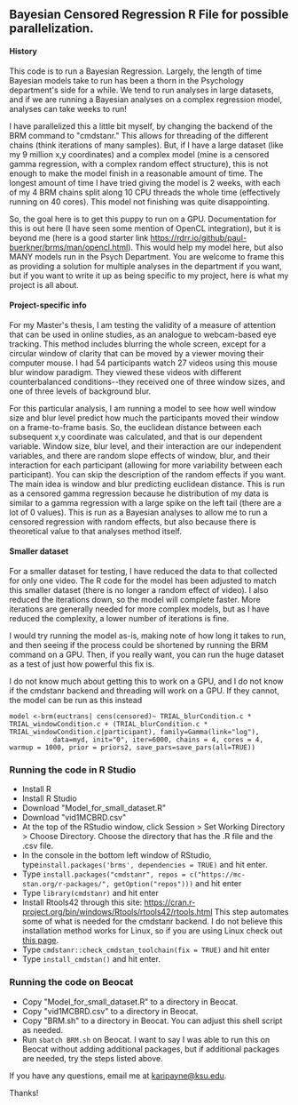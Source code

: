 ## Bayesian Censored Regression R File for possible parallelization. 

#### History

This code is to run a Bayesian Regression. Largely, the length of time Bayesian models take to run has been a thorn
in the Psychology department's side for a while. We tend to run analyses in large datasets, and if we are running a 
Bayesian analyses on a complex regression model, analyses can take weeks to run!

I have parallelized this a little bit myself, by changing the backend of the BRM command to "cmdstanr." This allows 
for threading of the different chains (think iterations of many samples). But, if I have a large dataset (like my 
9 million x,y coordinates) and a complex model (mine is a censored gamma regression, with a complex random effect 
structure), this is not enough to make the model finish in a reasonable amount of time. The longest amount of 
time I have tried giving the model is 2 weeks, with each of my 4 BRM chains split along 10 CPU threads the whole time 
(effectively running on 40 cores). This model not finishing was quite disappointing.

So, the goal here is to get this puppy to run on a GPU. Documentation for this is out here (I have seen some mention 
of OpenCL integration), but it is beyond me (here is a good starter link https://rdrr.io/github/paul-buerkner/brms/man/opencl.html).
This would help my model here, but also MANY models run in the Psych 
Department. You are welcome to frame this as providing a solution for multiple analyses in the department if you want,
but if you want to write it up as being specific to my project, here is what my project is all about.

#### Project-specific info

For my Master's thesis, I am testing the validity of a measure of attention that can be used in online studies, as an 
analogue to webcam-based eye tracking. This method includes blurring the whole screen, except for a circular window 
of clarity that can be moved by a viewer moving their computer mouse. I had 54 participants watch 27 videos using 
this mouse blur window paradigm. They viewed these videos with different counterbalanced conditions--they received 
one of three window sizes, and one of three levels of background blur.

For this particular analysis, I am running a model to see how well window size and blur level predict how much the 
participants moved their window on a frame-to-frame basis. So, the euclidean distance between each subsequent x,y 
coordinate was calculated, and that is our dependent variable. Window size, blur level, and their interaction are 
our independent variables, and there are random slope effects of window, blur, and their interaction for each participant
(allowing for more variability between each participant). You can skip the description of the random effects if you 
want. The main idea is window and blur predicting euclidean distance. This is run as a censored gamma regression 
because he distribution of my data is similar to a gamma regression with a large spike on the left tail (there are a lot 
of 0 values). This is run as a Bayesian analyses to allow me to run a censored regression with random effects, but 
also because there is theoretical value to that analyses method itself.

#### Smaller dataset

For a smaller dataset for testing, I have reduced the data to that collected for only one video. The R code for the 
model has been adjusted to match this smaller dataset (there is no longer a random effect of video). I also reduced 
the iterations down, so the model will complete faster. More iterations are generally needed for more complex models, 
but as I have reduced the complexity, a lower number of iterations is fine.

I would try running the model as-is, making note of how long it takes to run, and then seeing if the process could 
be shortened by running the BRM command on a GPU. Then, if you really want, you can run the huge dataset as a test 
of just how powerful this fix is.

I do not know much about getting this to work on a GPU, and I do not know if the cmdstanr backend and threading will 
work on a GPU. If they cannot, the model can be run as this instead

```
model <-brm(euctrans| cens(censored)~ TRIAL_blurCondition.c * TRIAL_windowCondition.c + (TRIAL_blurCondition.c * TRIAL_windowCondition.c|participant), family=Gamma(link="log"),
           data=myd, init="0", iter=6000, chains = 4, cores = 4, warmup = 1000, prior = priors2, save_pars=save_pars(all=TRUE))
```

### Running the code in R Studio

- Install R
- Install R Studio
- Download "Model_for_small_dataset.R"
- Download "vid1MCBRD.csv"
- At the top of the RStudio window, click Session > Set Working Directory > Choose Directory. Choose the directory that has the .R file and the .csv file.
- In the console in the bottom left window of RStudio, type`install.packages('brms', dependencies = TRUE)` and hit enter.
- Type `install.packages("cmdstanr", repos = c("https://mc-stan.org/r-packages/", getOption("repos")))` and hit enter
- Type `library(cmdstanr)` and hit enter
- Install Rtools42 through this site: https://cran.r-project.org/bin/windows/Rtools/rtools42/rtools.html
	This step automates some of what is needed for the cmdstanr backend. I do not believe this installation method works for Linux, so if you are using Linux check out [this page](https://mc-stan.org/docs/2_25/cmdstan-guide/cmdstan-installation.html).
- Type `cmdstanr::check_cmdstan_toolchain(fix = TRUE)` and hit enter
- Type `install_cmdstan()` and hit enter.

### Running the code on Beocat
- Copy "Model_for_small_dataset.R" to a directory in Beocat.
- Copy "vid1MCBRD.csv" to a directory in Beocat.
- Copy "BRM.sh" to a directory in Beocat. You can adjust this shell script as needed.
- Run `sbatch BRM.sh` on Beocat. I want to say I was able to run this on Beocat without adding additional packages, but if additional packages are needed, try the steps listed above.

If you have any questions, email me at karipayne@ksu.edu.

Thanks!
